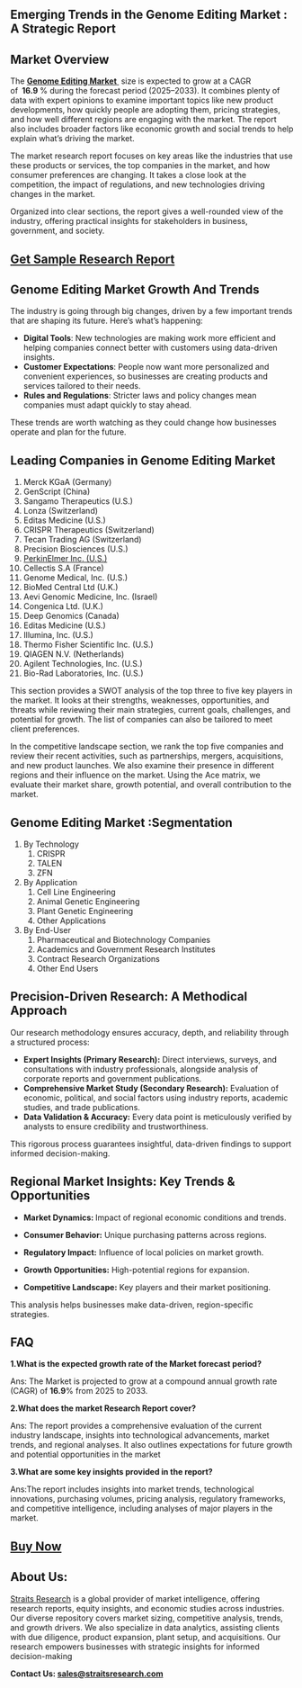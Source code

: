 <h2>Emerging Trends in the Genome Editing Market : A Strategic Report</h2>
<h2>Market Overview</h2>
<p>The <a href=https://straitsresearch.com/report/genome-editing-market> <strong>Genome Editing Market</strong> </a> size is expected to grow at a CAGR of <strong> 16.9 </strong>% during the forecast period (2025–2033). It combines plenty of data with expert opinions to examine important topics like new product developments, how quickly people are adopting them, pricing strategies, and how well different regions are engaging with the market. The report also includes broader factors like economic growth and social trends to help explain what’s driving the market.</p>
<p>The market research report focuses on key areas like the industries that use these products or services, the top companies in the market, and how consumer preferences are changing. It takes a close look at the competition, the impact of regulations, and new technologies driving changes in the market.</p>
<p>Organized into clear sections, the report gives a well-rounded view of the industry, offering practical insights for stakeholders in business, government, and society.</p>
<h2><strong><a href=https://straitsresearch.com/report/genome-editing-market/request-sample>Get Sample Research Report</a></strong></h2>
<h2>Genome Editing Market Growth And Trends</h2>
<p>The industry is going through big changes, driven by a few important trends that are shaping its future. Here’s what’s happening:</p>
<ul>
<li><strong>Digital Tools</strong>: New technologies are making work more efficient and helping companies connect better with customers using data-driven insights.</li>
<li><strong>Customer Expectations</strong>: People now want more personalized and convenient experiences, so businesses are creating products and services tailored to their needs.</li>
<li><strong>Rules and Regulations</strong>: Stricter laws and policy changes mean companies must adapt quickly to stay ahead.</li>
</ul>
<p>These trends are worth watching as they could change how businesses operate and plan for the future.</p>
<h2>Leading Companies in Genome Editing Market</h2>
<p><ol><li>Merck KGaA (Germany)</li><li>GenScript (China)</li><li>Sangamo Therapeutics (U.S.)</li><li>Lonza (Switzerland)</li><li>Editas Medicine (U.S.)</li><li>CRISPR Therapeutics (Switzerland)</li><li>Tecan Trading AG (Switzerland)</li><li>Precision Biosciences (U.S.)</li><li><a href=""https://content.perkinelmer.com/"" target=""_blank"">PerkinElmer Inc. (U.S.)</a></li><li>Cellectis S.A (France)</li><li>Genome Medical, Inc. (U.S.)</li><li>BioMed Central Ltd (U.K.)</li><li>Aevi Genomic Medicine, Inc. (Israel)</li><li>Congenica Ltd. (U.K.)</li><li>Deep Genomics (Canada)</li><li>Editas Medicine (U.S.)</li><li>Illumina, Inc. (U.S.)</li><li>Thermo Fisher Scientific Inc. (U.S.)</li><li>QIAGEN N.V. (Netherlands)</li><li>Agilent Technologies, Inc. (U.S.)</li><li>Bio-Rad Laboratories, Inc. (U.S.)</li></ol></p>
<div>
<p>This section provides a SWOT analysis of the top three to five key players in the market. It looks at their strengths, weaknesses, opportunities, and threats while reviewing their main strategies, current goals, challenges, and potential for growth. The list of companies can also be tailored to meet client preferences.</p>
<p>In the competitive landscape section, we rank the top five companies and review their recent activities, such as partnerships, mergers, acquisitions, and new product launches. We also examine their presence in different regions and their influence on the market. Using the Ace matrix, we evaluate their market share, growth potential, and overall contribution to the market.</p>
<h2>Genome Editing Market :Segmentation</h2>
<p><ol>
<li>By Technology
<ol>
<li>CRISPR</li>
<li>TALEN</li>
<li>ZFN</li>
</ol>
</li>
<li>By Application
<ol>
<li>Cell Line Engineering</li>
<li>Animal Genetic Engineering</li>
<li>Plant Genetic Engineering</li>
<li>Other Applications</li>
</ol>
</li>
<li>By End-User
<ol>
<li>Pharmaceutical and Biotechnology Companies</li>
<li>Academics and Government Research Institutes</li>
<li>Contract Research Organizations</li>
<li>Other End Users</li>
</ol>
</li>
</ol></p>
<h2>Precision-Driven Research: A Methodical Approach</h2>
<p>Our research methodology ensures accuracy, depth, and reliability through a structured process:</p>
<ul>
<li><strong>Expert Insights (Primary Research):</strong> Direct interviews, surveys, and consultations with industry professionals, alongside analysis of corporate reports and government publications.</li>
<li><strong>Comprehensive Market Study (Secondary Research):</strong> Evaluation of economic, political, and social factors using industry reports, academic studies, and trade publications.</li>
<li><strong>Data Validation &amp; Accuracy:</strong> Every data point is meticulously verified by analysts to ensure credibility and trustworthiness.</li>
</ul>
<p>This rigorous process guarantees insightful, data-driven findings to support informed decision-making.</p>
<h2>Regional Market Insights: Key Trends &amp; Opportunities</h2>
<ul>
<li>
<p><strong>Market Dynamics: </strong>Impact of regional economic conditions and trends.</p>
</li>
<li>
<p><strong>Consumer Behavior:</strong> Unique purchasing patterns across regions.</p>
</li>
<li>
<p><strong>Regulatory Impact:</strong> Influence of local policies on market growth.</p>
</li>
<li>
<p><strong>Growth Opportunities:</strong> High-potential regions for expansion.</p>
</li>
<li>
<p><strong>Competitive Landscape:</strong> Key players and their market positioning.</p>
</li>
</ul>
<p>This analysis helps businesses make data-driven, region-specific strategies.</p>
<h2>FAQ</h2>
<p><strong>1.What is the expected growth rate of the Market forecast period?</strong></p>
<p>Ans: The Market is projected to grow at a compound annual growth rate (CAGR) of <strong>16.9</strong>% from 2025 to 2033.</p>
<p><strong>2.What does the market Research Report cover?</strong></p>
<p>Ans: The report provides a comprehensive evaluation of the current industry landscape, insights into technological advancements, market trends, and regional analyses. It also outlines expectations for future growth and potential opportunities in the market</p>
<p><strong>3.What are some key insights provided in the report?</strong></p>
<p>Ans:The report includes insights into market trends, technological innovations, purchasing volumes, pricing analysis, regulatory frameworks, and competitive intelligence, including analyses of major players in the market.</p>
<h2><strong><a href=https://straitsresearch.com/buy-now/genome-editing-market>Buy Now</a></strong></h2>
<h2>About Us:</h2>
<p><a href=https://straitsresearch.com/>Straits Research</a> is a global provider of market intelligence, offering research reports, equity insights, and economic studies across industries. Our diverse repository covers market sizing, competitive analysis, trends, and growth drivers. We also specialize in data analytics, assisting clients with due diligence, product expansion, plant setup, and acquisitions. Our research empowers businesses with strategic insights for informed decision-making</p>
<p><strong>Contact Us: <a href=mailto:sales@straitsresearch.com>sales@straitsresearch.com</a></strong></p>
</div>
